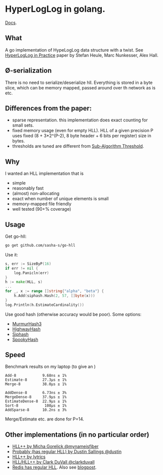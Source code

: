 # HyperLogLog in golang.
[Docs](https://godoc.org/github.com/sasha-s/go-hll).

## What
A go implementation of HypeLogLog data structure with a twist.
See [HyperLogLog in Practice](http://research.google.com/pubs/pub40671.html) paper by Stefan Heule, Marc Nunkesser, Alex Hall.

## Ø-serialization
There is no need to serialize/deserialize hll.
Everything is stored in a byte slice, which can be memory mapped, passed around over th network as is etc.

## Differences from the paper:
* sparse representation. this implementation does exact counting for small sets.
* fixed memory usage (even for empty HLL). HLL of a given precision P uses fixed (8 + 3*2^(P-2), 8 byte header + 6 bits per register) size in bytes.
* thresholds are tuned are different from [Sub-Algorithm Threshold](https://docs.google.com/document/d/1gyjfMHy43U9OWBXxfaeG-3MjGzejW1dlpyMwEYAAWEI/view?fullscreen#heading=h.nd379k1fxnux).

## Why
I wanted an HLL implementation that is

* simple
* reasonably fast
* (almost) non-allocating
* exact when number of unique elements is small
* memory-mapped file friendly
* well tested (90+% coverage)

## Usage
Get go-hll:
```sh
go get github.com/sasha-s/go-hll
```

Use it:
```go
s, err := SizeByP(16)
if err != nil {
	log.Panicln(err)
}
h := make(HLL, s)
...
for _, x := range []string{"alpha", "beta"} {
	h.Add(siphash.Hash(2, 57, []byte(x)))
}
log.Println(h.EstimateCardinality())
```

Use good hash (otherwise accuracy would be poor). Some options:

* [MurmurHash3](https://github.com/spaolacci/murmur3)
* [HighwayHash](https://github.com/dgryski/go-highway)
* [Siphash](https://github.com/dchest/siphash)
* [SpookyHash](https://github.com/dgryski/go-spooky)

## Speed

Benchmark results on my laptop (to give an )
```
Add-8            9.68ns ± 1%
Estimate-8       27.3µs ± 1%
Merge-8          38.0µs ± 1%

AddDense-8       6.73ns ± 3%
MergeDense-8     37.9µs ± 1%
EstimateDense-8  22.9µs ± 1%
Sort-8            108µs ± 1%
AddSparse-8      10.2ns ± 3%
```

Merge/Estimate etc. are done for P=14.

## Other implementations (in no particular order)

* [HLL++ by Micha Gorelick @mynameisfiber](https://github.com/mynameisfiber/gohll)
* [Probably (has regular HLL) by Dustin Sallings @dustin](https://github.com/dustin/go-probably)
* [HLL++ by lytrics](https://github.com/lytics/hll)
* [HLL/HLL++ by Clark DuVall @clarkduvall](https://github.com/clarkduvall/hyperloglog)
* [Redis has regular HLL](http://download.redis.io/redis-stable/src/hyperloglog.c). Also see [blogpost](http://antirez.com/news/75).
